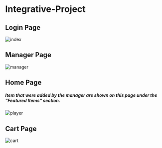 # Integrative-Project

## Login Page
![index](https://user-images.githubusercontent.com/38184193/92412539-e1704680-f154-11ea-95b3-ee496c562c0b.png)

## Manager Page
![manager](https://user-images.githubusercontent.com/38184193/92412540-e46b3700-f154-11ea-87d9-5c89ebbf3a2a.png)

## Home Page
##### Item that were added by the manager are shown on this page under the "Featured Items" section.
![player](https://user-images.githubusercontent.com/38184193/92412541-e634fa80-f154-11ea-973f-5034ec266cd5.png)

## Cart Page
![cart](https://user-images.githubusercontent.com/38184193/92412536-e03f1980-f154-11ea-9402-614b5bd0e14c.png)

